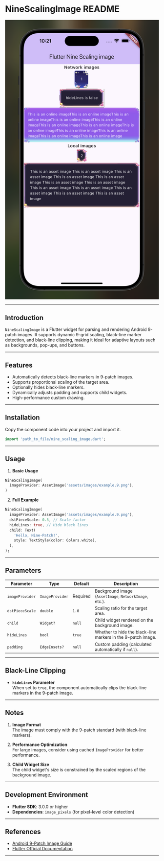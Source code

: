 
# NineScalingImage README

![Demo Image](https://github.com/zschao/nine_scaling_image/blob/main/image.png)

---

## Introduction
`NineScalingImage` is a Flutter widget for parsing and rendering Android 9-patch images. It supports dynamic 9-grid scaling, black-line marker detection, and black-line clipping, making it ideal for adaptive layouts such as backgrounds, pop-ups, and buttons.

---

## Features
- Automatically detects black-line markers in 9-patch images.
- Supports proportional scaling of the target area.
- Optionally hides black-line markers.
- Dynamically adjusts padding and supports child widgets.
- High-performance custom drawing.

---

## Installation
Copy the component code into your project and import it.

```dart
import 'path_to_file/nine_scaling_image.dart';
```

---

## Usage

1. **Basic Usage**

```dart
NineScalingImage(
  imageProvider: AssetImage('assets/images/example.9.png'),
)
```

2. **Full Example**

```dart
NineScalingImage(
  imageProvider: AssetImage('assets/images/example.9.png'),
  dstPieceScale: 0.5, // Scale factor
  hideLines: true, // Hide black lines
  child: Text(
    'Hello, Nine-Patch!',
    style: TextStyle(color: Colors.white),
  ),
);
```

---

## Parameters

| Parameter          | Type              | Default  | Description                                                          |
|--------------------|-------------------|----------|----------------------------------------------------------------------|
| `imageProvider`    | `ImageProvider`  | Required | Background image (`AssetImage`, `NetworkImage`, etc.).               |
| `dstPieceScale`    | `double`         | `1.0`    | Scaling ratio for the target area.                                   |
| `child`            | `Widget?`        | `null`   | Child widget rendered on the background image.                       |
| `hideLines`        | `bool`           | `true`   | Whether to hide the black-line markers in the 9-patch image.         |
| `padding`          | `EdgeInsets?`    | `null`   | Custom padding (calculated automatically if `null`).                 |

---

## Black-Line Clipping
- **`hideLines` Parameter**  
  When set to `true`, the component automatically clips the black-line markers in the 9-patch image.

---

## Notes
1. **Image Format**  
   The image must comply with the 9-patch standard (with black-line markers).

2. **Performance Optimization**  
   For large images, consider using cached `ImageProvider` for better performance.

3. **Child Widget Size**  
   The child widget's size is constrained by the scaled regions of the background image.

---

## Development Environment
- **Flutter SDK**: 3.0.0 or higher
- **Dependencies**: `image_pixels` (for pixel-level color detection)

---

## References
- [Android 9-Patch Image Guide](https://developer.android.com/studio/write/draw9patch)
- [Flutter Official Documentation](https://flutter.dev)

---


